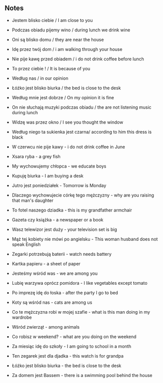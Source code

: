 ## Notes

* Jestem blisko ciebie / I am close to you
* Podczas obiadu pijemy wino / during lunch we drink wine
* Oni są blisko domu / they are near the house
* Idę przez twój dom / i am walking through your house
* Nie pije kawę przed obiadem / i do not drink coffee before lunch
* To przez ciebie ! / It is because of you
* Według nas / in our opinion
* Łóżko jest blisko biurka / the bed is close to the desk
* Według mnie jest dobrze / On my opinion it is fine
* On nie słuchają muzyki podczas obiadu / the are not listening music during lunch
* Widzę was przez okno / I see you thought the window
* Według niego ta sukienka jest czarna/ according to him this dress is black

* W czerwcu nie pije kawy - i do not drink coffee in June
* Xsara ryba - a grey fish
* My wychowujemy chłopca - we educate boys
* Kupuję biurka - I am buying a desk
* Jutro jest poniedziałek - Tomorrow is Monday
* Dlaczego wychowujecie córkę tego mężczyzny - why are you raising that man's daughter
* To fotel naszego dziadka - this is my grandfather armchair
* Gazeta czy książka - a newspaper or a book
* Wasz telewizor jest duży - your television set is big
* Mąż tej kobiety nie mówi po angielsku - This woman husband does not speak English
* Zegarki potrzebują baterii - watch needs battery
* Kartka papieru - a sheet of paper

* Jesteśmy wśród was - we are among you
* Lubię warzywa oprócz pomidora - I like vegetables except tomato
* Po imprezę idę do łoska - after the party I go to bed
* Koty są wśród nas - cats are among us
* Co te mężczyzna robi w mojej szafie - what is this man doing in my wardrobe
* Wśród zwierząt - among animals
* Co robisz w weekend? - what are you doing on the weekend
* Za miesiąc idę do szkoły - I am going to school in a month
* Ten zegarek jest dla djadka - this watch is for grandpa
* Łóżko jest blisko biurka - the bed is close to the desk
* Za domem jest Bassem - there is a swimming pool behind the house
